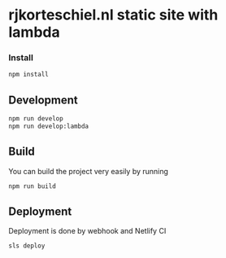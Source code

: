 # rjkorteschiel.nl static site with lambda

### Install
```sh
npm install
```


## Development
```sh
npm run develop
npm run develop:lambda
```

## Build
You can build the project very easily by running

```sh
npm run build
```

## Deployment

Deployment is done by webhook and Netlify CI
```sh
sls deploy
```
